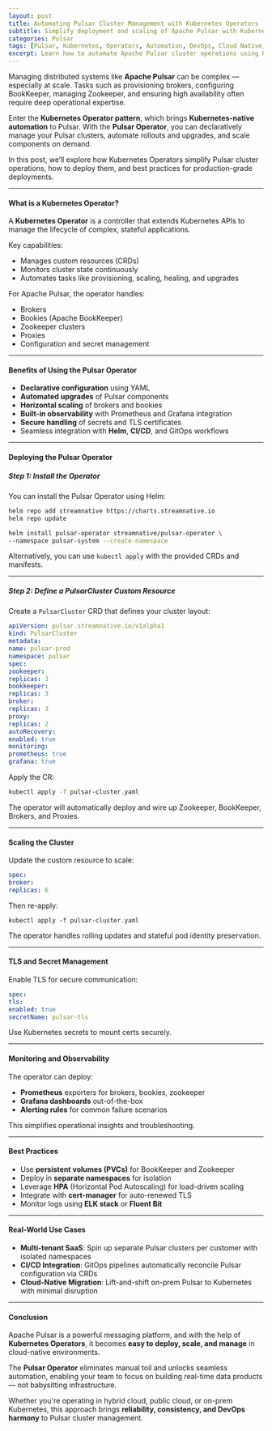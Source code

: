 ```yaml
---
layout: post
title: Automating Pulsar Cluster Management with Kubernetes Operators
subtitle: Simplify deployment and scaling of Apache Pulsar with Kubernetes-native automation using Pulsar Operators
categories: Pulsar
tags: [Pulsar, Kubernetes, Operators, Automation, DevOps, Cloud Native, Pulsar Operator, Stream Processing]
excerpt: Learn how to automate Apache Pulsar cluster operations using Kubernetes Operators. Explore benefits, deployment strategies, and custom resource management for efficient, scalable Pulsar administration.
---
```

Managing distributed systems like **Apache Pulsar** can be complex — especially at scale. Tasks such as provisioning brokers, configuring BookKeeper, managing Zookeeper, and ensuring high availability often require deep operational expertise.

Enter the **Kubernetes Operator pattern**, which brings **Kubernetes-native automation** to Pulsar. With the **Pulsar Operator**, you can declaratively manage your Pulsar clusters, automate rollouts and upgrades, and scale components on demand.

In this post, we’ll explore how Kubernetes Operators simplify Pulsar cluster operations, how to deploy them, and best practices for production-grade deployments.

---

#### What is a Kubernetes Operator?

A **Kubernetes Operator** is a controller that extends Kubernetes APIs to manage the lifecycle of complex, stateful applications.

Key capabilities:
- Manages custom resources (CRDs)
- Monitors cluster state continuously
- Automates tasks like provisioning, scaling, healing, and upgrades

For Apache Pulsar, the operator handles:
- Brokers
- Bookies (Apache BookKeeper)
- Zookeeper clusters
- Proxies
- Configuration and secret management

---

#### Benefits of Using the Pulsar Operator

- **Declarative configuration** using YAML
- **Automated upgrades** of Pulsar components
- **Horizontal scaling** of brokers and bookies
- **Built-in observability** with Prometheus and Grafana integration
- **Secure handling** of secrets and TLS certificates
- Seamless integration with **Helm**, **CI/CD**, and GitOps workflows

---

#### Deploying the Pulsar Operator

##### Step 1: Install the Operator

You can install the Pulsar Operator using Helm:

```bash
helm repo add streamnative https://charts.streamnative.io
helm repo update

helm install pulsar-operator streamnative/pulsar-operator \
--namespace pulsar-system --create-namespace
```

Alternatively, you can use `kubectl apply` with the provided CRDs and manifests.

---

##### Step 2: Define a PulsarCluster Custom Resource

Create a `PulsarCluster` CRD that defines your cluster layout:

```yaml
apiVersion: pulsar.streamnative.io/v1alpha1
kind: PulsarCluster
metadata:
name: pulsar-prod
namespace: pulsar
spec:
zookeeper:
replicas: 3
bookkeeper:
replicas: 3
broker:
replicas: 3
proxy:
replicas: 2
autoRecovery:
enabled: true
monitoring:
prometheus: true
grafana: true
```

Apply the CR:

```bash
kubectl apply -f pulsar-cluster.yaml
```

The operator will automatically deploy and wire up Zookeeper, BookKeeper, Brokers, and Proxies.

---

#### Scaling the Cluster

Update the custom resource to scale:

```yaml
spec:
broker:
replicas: 6
```

Then re-apply:

```
kubectl apply -f pulsar-cluster.yaml
```

The operator handles rolling updates and stateful pod identity preservation.

---

#### TLS and Secret Management

Enable TLS for secure communication:

```yaml
spec:
tls:
enabled: true
secretName: pulsar-tls
```

Use Kubernetes secrets to mount certs securely.

---

#### Monitoring and Observability

The operator can deploy:
- **Prometheus** exporters for brokers, bookies, zookeeper
- **Grafana dashboards** out-of-the-box
- **Alerting rules** for common failure scenarios

This simplifies operational insights and troubleshooting.

---

#### Best Practices

- Use **persistent volumes (PVCs)** for BookKeeper and Zookeeper
- Deploy in **separate namespaces** for isolation
- Leverage **HPA** (Horizontal Pod Autoscaling) for load-driven scaling
- Integrate with **cert-manager** for auto-renewed TLS
- Monitor logs using **ELK stack** or **Fluent Bit**

---

#### Real-World Use Cases

- **Multi-tenant SaaS**: Spin up separate Pulsar clusters per customer with isolated namespaces
- **CI/CD Integration**: GitOps pipelines automatically reconcile Pulsar configuration via CRDs
- **Cloud-Native Migration**: Lift-and-shift on-prem Pulsar to Kubernetes with minimal disruption

---

#### Conclusion

Apache Pulsar is a powerful messaging platform, and with the help of **Kubernetes Operators**, it becomes **easy to deploy, scale, and manage** in cloud-native environments.

The **Pulsar Operator** eliminates manual toil and unlocks seamless automation, enabling your team to focus on building real-time data products — not babysitting infrastructure.

Whether you're operating in hybrid cloud, public cloud, or on-prem Kubernetes, this approach brings **reliability, consistency, and DevOps harmony** to Pulsar cluster management.
